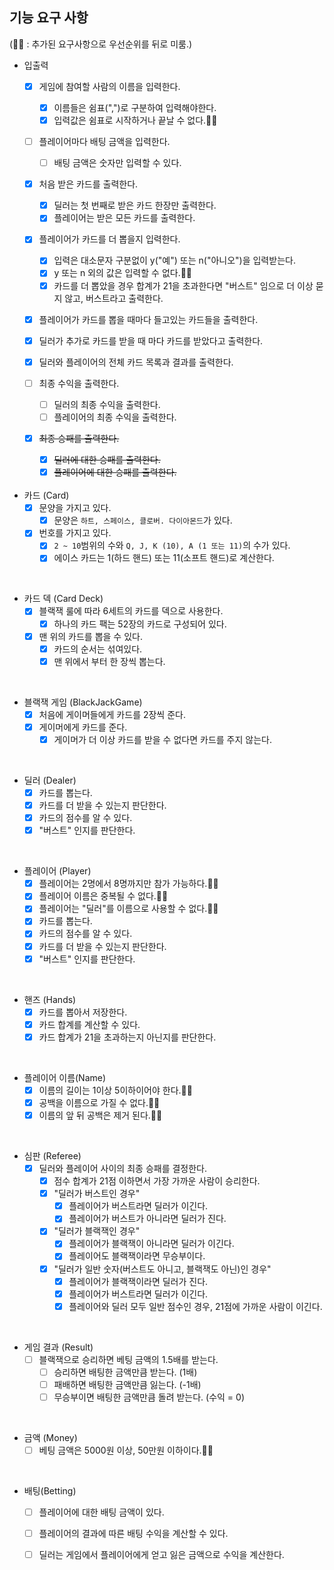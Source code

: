 
## 기능 요구 사항
(🫸🏻 : 추가된 요구사항으로 우선순위를 뒤로 미룸.)

- 입출력
  - [x] 게임에 참여할 사람의 이름을 입력한다.
    - [x] 이름들은 쉼표(",")로 구분하여 입력해야한다.
    - [x] 입력값은 쉼표로 시작하거나 끝날 수 없다.🫸🏻

  - [ ] 플레이어마다 배팅 금액을 입력한다.
    - [ ] 배팅 금액은 숫자만 입력할 수 있다.

  - [x] 처음 받은 카드를 출력한다.
    - [x] 딜러는 첫 번째로 받은 카드 한장만 출력한다.
    - [x] 플레이어는 받은 모든 카드를 출력한다.

  - [x] 플레이어가 카드를 더 뽑을지 입력한다.
    - [x] 입력은 대소문자 구분없이 y("예") 또는 n("아니오")을 입력받는다.
    - [x] y 또는 n 외의 값은 입력할 수 없다.🫸🏻
    - [x] 카드를 더 뽑았을 경우 합계가 21을 초과한다면 "버스트" 임으로 더 이상 묻지 않고, 버스트라고 출력한다.

  - [x] 플레이어가 카드를 뽑을 때마다 들고있는 카드들을 출력한다.
  
  - [x] 딜러가 추가로 카드를 받을 때 마다 카드를 받았다고 출력한다.

  - [x] 딜러와 플레이어의 전체 카드 목록과 결과를 출력한다.

  - [ ] 최종 수익을 출력한다.
    - [ ] 딜러의 최종 수익을 출력한다.
    - [ ] 플레이어의 최종 수익을 출력한다.

  - [x] ~~최종 승패를 출력한다.~~
    - [x] ~~딜러에 대한 승패를 출력한다.~~
    - [x] ~~플레이어에 대한 승패를 출력한다.~~

    <br>

- 카드 (Card)
  - [x] 문양을 가지고 있다.
    - [x] 문양은 ``하트, 스페이스, 클로버. 다이아몬드``가 있다.
  - [x] 번호를 가지고 있다.
    - [x] ``2 ~ 10``범위의 수와 ``Q, J, K (10), A (1 또는 11)``의 수가 있다.
    - [x] 에이스 카드는 1(하드 핸드) 또는 11(소프트 핸드)로 계산한다.

<br>

- 카드 덱 (Card Deck)
  - [x] 블랙잭 룰에 따라 6세트의 카드를 덱으로 사용한다.
    - [x] 하나의 카드 팩는 52장의 카드로 구성되어 있다.
  - [x] 맨 위의 카드를 뽑을 수 있다.
    - [x] 카드의 순서는 섞여있다.
    - [x] 맨 위에서 부터 한 장씩 뽑는다. 

<br>

- 블랙잭 게임 (BlackJackGame)
  - [x] 처음에 게이머들에게 카드를 2장씩 준다.
  - [x] 게이머에게 카드를 준다.
    - [x] 게이머가 더 이상 카드를 받을 수 없다면 카드를 주지 않는다.

<br>

- 딜러 (Dealer)
  - [x] 카드를 뽑는다.
  - [x] 카드를 더 받을 수 있는지 판단한다.
  - [x] 카드의 점수를 알 수 있다.
  - [x] "버스트" 인지를 판단한다.

<br>

- 플레이어 (Player)
  - [x] 플레이어는 2명에서 8명까지만 참가 가능하다.🫸🏻
  - [x] 플레이어 이름은 중복될 수 없다.🫸🏻
  - [x] 플레이어는 "딜러"를 이름으로 사용할 수 없다.🫸🏻
  - [x] 카드를 뽑는다.
  - [x] 카드의 점수를 알 수 있다.
  - [x] 카드를 더 받을 수 있는지 판단한다.
  - [x] "버스트" 인지를 판단한다.

<br>

- 핸즈 (Hands)
  - [x] 카드를 뽑아서 저장한다.
  - [x] 카드 합계를 계산할 수 있다.
  - [x] 카드 합계가 21을 초과하는지 아닌지를 판단한다.

<br>

- 플레이어 이름(Name)
  - [x] 이름의 길이는 1이상 5이하이어야 한다.🫸🏻
  - [x] 공백을 이름으로 가질 수 없다.🫸🏻
  - [x] 이름의 앞 뒤 공백은 제거 된다.🫸🏻

<br>

- 심판 (Referee)
  - [x] 딜러와 플레이어 사이의 최종 승패를 결정한다. 
    - [x] 점수 합계가 21점 이하면서 가장 가까운 사람이 승리한다.
    - [x] "딜러가 버스트인 경우"
      - [x] 플레이어가 버스트라면 딜러가 이긴다.
      - [x] 플레이어가 버스트가 아니라면 딜러가 진다.
    - [x] "딜러가 블랙잭인 경우"
      - [x] 플레이어가 블랙잭이 아니라면 딜러가 이긴다.
      - [x] 플레이어도 블랙잭이라면 무승부이다.
    - [x] "딜러가 일반 숫자(버스트도 아니고, 블랙잭도 아닌)인 경우"
      - [x] 플레이어가 블랙잭이라면 딜러가 진다.
      - [x] 플레이어가 버스트라면 딜러가 이긴다.
      - [x] 플레이어와 딜러 모두 일반 점수인 경우, 21점에 가까운 사람이 이긴다.

<br>

- 게임 결과 (Result)
  - [ ] 블랙잭으로 승리하면 베팅 금액의 1.5배를 받는다.
    - [ ] 승리하면 배팅한 금액만큼 받는다. (1배)
    - [ ] 패배하면 배팅한 금액만큼 잃는다. (-1배)
    - [ ] 무승부이면 배팅한 금액만큼 돌려 받는다. (수익 = 0)

<br>

- 금액 (Money)
  - [ ] 베팅 금액은 5000원 이상, 50만원 이하이다.🫸🏻

<br>

- 배팅(Betting)
  - [ ] 플레이어에 대한 배팅 금액이 있다.
  - [ ] 플레이어의 결과에 따른 배팅 수익을 계산할 수 있다.
  - [ ] 딜러는 게임에서 플레이어에게 얻고 잃은 금액으로 수익을 계산한다.

